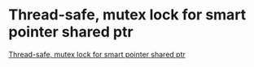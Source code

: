 # Thread-safe, mutex lock for smart pointer shared ptr
[Thread-safe, mutex lock for smart pointer shared ptr](https://aiwithcloud.com/2022/09/19/thread_safe_mutex_lock_for_smart_pointer_shared_ptr/)